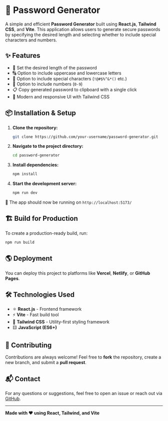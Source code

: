 # 🔐 Password Generator

A simple and efficient **Password Generator** built using **React.js**, **Tailwind CSS**, and **Vite**. This application allows users to generate secure passwords by specifying the desired length and selecting whether to include special characters and numbers.



## ✨ Features
- 🔢 Set the desired length of the password
- 🔠 Option to include uppercase and lowercase letters
- 🔡 Option to include special characters (`!@#$%^&*()` etc.)
- 🔢 Option to include numbers (`0-9`)
- 📋 Copy generated password to clipboard with a single click
- 🎨 Modern and responsive UI with Tailwind CSS

## 📦 Installation & Setup

1. **Clone the repository:**
   ```sh
   git clone https://github.com/your-username/password-generator.git
   ```
2. **Navigate to the project directory:**
   ```sh
   cd password-generator
   ```
3. **Install dependencies:**
   ```sh
   npm install
   ```
4. **Start the development server:**
   ```sh
   npm run dev
   ```

🚀 The app should now be running on `http://localhost:5173/`

## 🏗️ Build for Production
To create a production-ready build, run:
```sh
npm run build
```

## 🌎 Deployment
You can deploy this project to platforms like **Vercel**, **Netlify**, or **GitHub Pages**.

## 🛠️ Technologies Used
- ⚛️ **React.js** - Frontend framework
- ⚡ **Vite** - Fast build tool
- 🎨 **Tailwind CSS** - Utility-first styling framework
- 🟨 **JavaScript (ES6+)**

## 🤝 Contributing
Contributions are always welcome! Feel free to **fork** the repository, create a new branch, and submit a **pull request**.

## 📬 Contact
For any questions or suggestions, feel free to open an issue or reach out via [GitHub](https://github.com/your-username/password-generator).

---
**Made with ❤️ using React, Tailwind, and Vite**


